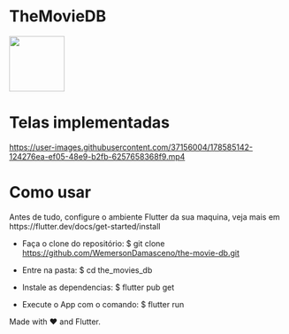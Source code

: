 # TheMovieDB
<img width="100" src="https://user-images.githubusercontent.com/37156004/178585291-beafcf5e-fa0d-4317-a046-604aa1c30348.JPEG"/>

 
# Telas implementadas


https://user-images.githubusercontent.com/37156004/178585142-124276ea-ef05-48e9-b2fb-6257658368f9.mp4



<h1> Como usar </h1>
Antes de tudo, configure o ambiente Flutter da sua maquina, veja mais em https://flutter.dev/docs/get-started/install

- Faça o clone do repositório:
$ git clone https://github.com/WemersonDamasceno/the-movie-db.git

- Entre na pasta:
$ cd the_movies_db

- Instale as dependencias:
$ flutter pub get

- Execute o App com o comando: 
$ flutter run


Made with :heart: and Flutter.
